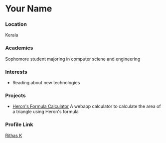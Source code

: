 # Your Name

### Location

Kerala

### Academics

Sophomore student majoring in computer sciene and engineering

### Interests

- Reading about new technologies

### Projects

- [Heron's Formula Calculator](https://github.com/rithask/Heron-s-Formula-Calculator) A webapp calculator to calculate the area of a triangle using Heron's formula

### Profile Link

[Rithas K](https://github.com/rithask)